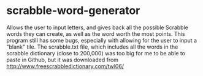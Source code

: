 # scrabble-word-generator
Allows the user to input letters, and gives back all the possible Scrabble words they can create, as well as the word worth the most points. This program still has some bugs, especially with allowing for the user to input a "blank" tile. The scrabble.txt file, which includes all the words in the scrabble dictionary (close to 200,000) was too big for me to be able to paste in Github, but it was downloaded from http://www.freescrabbledictionary.com/twl06/
